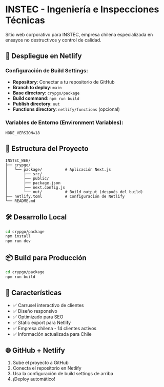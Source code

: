# INSTEC - Ingeniería e Inspecciones Técnicas

Sitio web corporativo para INSTEC, empresa chilena especializada en ensayos no destructivos y control de calidad.

## 🚀 Despliegue en Netlify

### Configuración de Build Settings:

- **Repository**: Conectar a tu repositorio de GitHub
- **Branch to deploy**: `main`
- **Base directory**: `crypgo/package`
- **Build command**: `npm run build`
- **Publish directory**: `out`
- **Functions directory**: `netlify/functions` (opcional)

### Variables de Entorno (Environment Variables):
```
NODE_VERSION=18
```

## 📁 Estructura del Proyecto

```
INSTEC_WEB/
├── crypgo/
│   └── package/          # Aplicación Next.js
│       ├── src/
│       ├── public/
│       ├── package.json
│       ├── next.config.js
│       └── out/          # Build output (después del build)
├── netlify.toml          # Configuración de Netlify
└── README.md
```

## 🛠️ Desarrollo Local

```bash
cd crypgo/package
npm install
npm run dev
```

## 📦 Build para Producción

```bash
cd crypgo/package
npm run build
```

## 🎨 Características

- ✅ Carrusel interactivo de clientes
- ✅ Diseño responsivo
- ✅ Optimizado para SEO
- ✅ Static export para Netlify
- ✅ Empresa chilena - 14 clientes activos
- ✅ Información actualizada para Chile

## 🌐 GitHub + Netlify

1. Sube el proyecto a GitHub
2. Conecta el repositorio en Netlify
3. Usa la configuración de build settings de arriba
4. ¡Deploy automático!